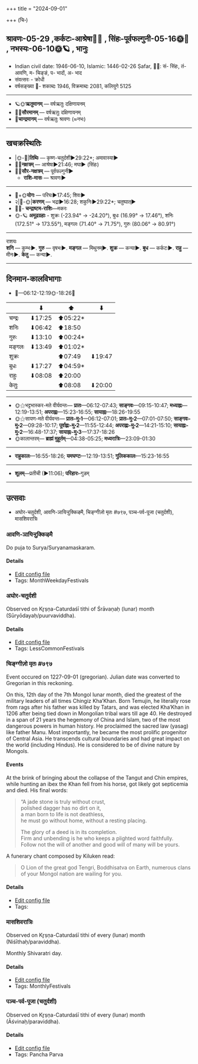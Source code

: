 +++
title = "2024-09-01"

+++
(चि॰)
## श्रावणः-05-29  ,कर्कटः-आश्रेषा🌛🌌  ,  सिंहः-पूर्वफल्गुनी-05-16🌞🌌  ,  नभस्यः-06-10🌞🪐  , भानुः
- Indian civil date: 1946-06-10, Islamic: 1446-02-26 Ṣafar, 🌌🌞: सं- सिंहः, तं- आवणि, म- चिङ्ङं, प- भादों, अ- भाद
- संवत्सरः - क्रोधी
- वर्षसङ्ख्या 🌛- शकाब्दः 1946, विक्रमाब्दः 2081, कलियुगे 5125
___________________
- 🪐🌞**ऋतुमानम्** — वर्षऋतुः दक्षिणायनम्
- 🌌🌞**सौरमानम्** — वर्षऋतुः दक्षिणायनम्
- 🌛**चान्द्रमानम्** — वर्षऋतुः श्रावणः (≈नभः)
___________________


## खचक्रस्थितिः
- |🌞-🌛|**तिथिः** — कृष्ण-चतुर्दशी►29:22*; अमावास्या►  
- 🌌🌛**नक्षत्रम्** — आश्रेषा►21:46; मघा► (सिंहः)  
- 🌌🌞**सौर-नक्षत्रम्** — पूर्वफल्गुनी►  
  - **राशि-मासः** — श्रावणः► 
___________________
- 🌛+🌞**योगः** — परिघः►17:45; शिवः►  
- २|🌛-🌞|**करणम्** — भद्रा►16:28; शकुनिः►29:22*; चतुष्पात्►  
- 🌌🌛- **चन्द्राष्टम-राशिः**—मकरः  
- 🌞-🪐 **अमूढग्रहाः** - शुक्रः (-23.94° → -24.20°), बुधः (16.99° → 17.46°), शनिः (172.51° → 173.55°), मङ्गलः (71.40° → 71.75°), गुरुः (80.06° → 80.91°)
___________________
राशयः  
**शनि** — कुम्भः►. **गुरु** — वृषभः►. **मङ्गल** — मिथुनम्►. **शुक्र** — कन्या►. **बुध** — कर्कटः►. **राहु** — मीनः►. **केतु** — कन्या►. 
___________________


## दिनमान-कालविभागाः
- 🌅—06:12-12:19🌞-18:26🌇  

|      |⬇     |⬆     |⬇     |
|------|-----|-----|------|
|चन्द्रः|⬇17:25 |⬆05:22*|     |
|शनिः   |⬇06:42 |⬆18:50 |     |
|गुरुः  |⬇13:10 |⬆00:24*|     |
|मङ्गलः |⬇13:49 |⬆01:02*|     |
|शुक्रः |     |⬆07:49 |⬇19:47 |
|बुधः   |⬇17:27 |⬆04:59*|     |
|राहुः  |⬇08:08 |⬆20:00 |     |
|केतुः  |     |⬆08:08 |⬇20:00 |
___________________
- 🌞⚝भट्टभास्कर-मते वीर्यवन्तः— **प्रातः**—06:12-07:43; **साङ्गवः**—09:15-10:47; **मध्याह्नः**—12:19-13:51; **अपराह्णः**—15:23-16:55; **सायाह्नः**—18:26-19:55  
- 🌞⚝सायण-मते वीर्यवन्तः— **प्रातः-मु॰1**—06:12-07:01; **प्रातः-मु॰2**—07:01-07:50; **साङ्गवः-मु॰2**—09:28-10:17; **पूर्वाह्णः-मु॰2**—11:55-12:44; **अपराह्णः-मु॰2**—14:21-15:10; **सायाह्नः-मु॰2**—16:48-17:37; **सायाह्नः-मु॰3**—17:37-18:26  
- 🌞कालान्तरम्— **ब्राह्मं मुहूर्तम्**—04:38-05:25; **मध्यरात्रिः**—23:09-01:30  
___________________
- **राहुकालः**—16:55-18:26; **यमघण्टः**—12:19-13:51; **गुलिककालः**—15:23-16:55  
___________________
- **शूलम्**—प्रतीची (►11:06); **परिहारः**–गुडम्  
___________________

## उत्सवाः
- अघोर-चतुर्दशी, आवणि-ञायिऱ्ऱुक्किऴमै, चिङ्ग्गीज़ो मृतः #७९७, पञ्च-पर्व-पूजा (चतुर्दशी), मासशिवरात्रिः
### आवणि-ञायिऱ्ऱुक्किऴमै



Do puja to Surya/Suryanamaskaram.

#### Details
- [Edit config file](https://github.com/jyotisham/adyatithi/blob/master/tamil/description_only/AvaNi~JAyir2r2ukkizhamai.toml)
- Tags: MonthWeekdayFestivals


### अघोर-चतुर्दशी

Observed on Kr̥ṣṇa-Caturdaśī tithi of Śrāvaṇaḥ (lunar) month (Sūryōdayaḥ/puurvaviddha). 



#### Details
- [Edit config file](https://github.com/jyotisham/adyatithi/blob/master/devatA/shaiva/lunar_month/tithi/05/29/aghOra-caturdazI.toml)
- Tags: LessCommonFestivals


### चिङ्ग्गीज़ो मृतः #७९७

Event occured on 1227-09-01 (gregorian). Julian date was converted to Gregorian in this reckoning. 

On this, 12th day of the 7th Mongol lunar month, died the greatest of the military leaders of all times Chingiz Kha’Khan. Born Temujin, he literally rose from rags after his father was killed by Tatars, and was elected Kha’Khan in 1206 after being tied down in Mongolian tribal wars till age 40. He destroyed in a span of 21 years the hegemony of China and Islam, two of the most dangerous powers in human history. He proclaimed the sacred law (yasag) like father Manu. Most importantly, he became the most prolific progenitor of Central Asia.  He transcends cultural boundaries and had great impact on the world (including Hindus). He is considered to be of divine nature by Mongols.

#### Events
At the brink of bringing about the collapse of the Tangut and Chin empires, while hunting an ibex the Khan fell from his horse, got likely got septicemia and died. His final words:

> “A jade stone is truly without crust,  
> polished dagger has no dirt on it,  
> a man born to life is not deathless,  
> he must go without home, without a resting placing. 
> 
> The glory of a deed is in its completion.  
> Firm and unbending is he who keeps a plighted word faithfully.  
> Follow not the will of another and good will of many will be yours.  

A funerary chant composed by Kiluken read: 

> O Lion of the great god Tengri, Boddhisatva on Earth, numerous clans of your Mongol nation are wailing for you.

#### Details
- [Edit config file](https://github.com/jyotisham/adyatithi/blob/master/mahApuruSha/xatra-later/julian/day/08/25/chinggizo_mRtaH.toml)
- Tags: 


### मासशिवरात्रिः

Observed on Kr̥ṣṇa-Caturdaśī tithi of every (lunar) month (Niśīthaḥ/paraviddha). 

Monthly Shivaratri day.

#### Details
- [Edit config file](https://github.com/jyotisham/adyatithi/blob/master/devatA/shaiva/lunar_month/tithi/00/29/mAsazivarAtriH.toml)
- Tags: MonthlyFestivals


### पञ्च-पर्व-पूजा (चतुर्दशी)

Observed on Kr̥ṣṇa-Caturdaśī tithi of every (lunar) month (Āśvinaḥ/paraviddha). 



#### Details
- [Edit config file](https://github.com/jyotisham/adyatithi/blob/master/devatA/devIparva/lunar_month/tithi/00/29/pancha-parva-4.toml)
- Tags: Pancha Parva


